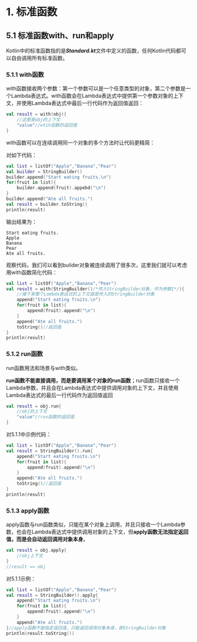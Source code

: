 # 1.	标准函数

## 5.1	标准函数with、run和apply

Kotlin中的标准函数指的是***Standard.kt***文件中定义的函数，任何Kotlin代码都可以自由调用所有标准函数。

### 5.1.1	with函数

with函数接收两个参数：第一个参数可以是一个任意类型的对象，第二个参数是一个Lambda表达式。with函数会在Lambda表达式中提供第一个参数对象的上下文，并使用Lambda表达式中最后一行代码作为返回值返回：

```kotlin
val result = with(obj){
    //这里是obj的上下文
    "value"//wtih函数的返回值
}
```

with函数可以在连续调用同一个对象的多个方法时让代码更精简：

对如下代码：

```kotlin
val list = listOf("Apple","Banana","Pear")
val builder = StringBuilder()
builder.append("Start eating fruits.\n")
for(fruit in list){
    builder.append(fruit).appebd("\n")
}
builder.append("Ate all fruits.")
val result = builder.toString()
println(result)
```

输出结果为：

```
Start eating fruits.
Apple
Banana
Pear
Ate all fruits.
```

观察代码，我们可以看到builder对象被连续调用了很多次，这里我们就可以考虑用with函数简化代码：

```kotlin
val list = listOf("Apple","Banana","Pear")
val result = with(StringBuilder()/*传入StringBuilder对象，作为参数1*/){
    //接下来整个Lambda表达式的上下文就是传入的StringBuilder对象
    append("Start eating fruits.\n")
    for(fruit in list){
        append(fruit).append("\n")
    }
    append("Ate all fruits.")
   	toString()//返回值
}
println(result)
```

### 5.1.2	run函数

run函数用法和场景与with类似。

**run函数不能直接调用，而是要调用某个对象的run函数**；run函数只接收一个Lambda参数，并且会在Lambda表达式中提供调用对象的上下文，并且使用Lambda表达式的最后一行代码作为返回值返回

```kotlin
val result = obj.run{
	//obj的上下文
	"value"//run函数的返回值
}
```

对5.1.1中示例代码：

```kotlin
val list = listOf("Apple","Banana","Pear")
val result = StringBuilder().run{
    append("Start eating fruits.\n")
    for(fruit in list){
        append(fruit).append("\n")
    }
    append("Ate all fruits.")
   	toString()//返回值
}
println(result)
```

### 5.1.3	apply函数

apply函数与run函数类似，只能在某个对象上调用，并且只接收一个Lambda参数，也会在Lambda表达式中提供调用对象的上下文，但**apply函数无法指定返回值，而是会自动返回调用对象本身**。

```kotlin
val result = obj.apply{
	//obj上下文
}
//result == obj
```

对5.1.1示例：

```kotlin
val list = listOf("Apple","Banana","Pear")
val result = StringBuilder().apply{
	append("Start eating fruits.\n")
    for(fruit in list){
        append(fruit).append("\n")
    }
    append("Ate all fruits.")
}//apply函数不能指定返回值，只能返回调用对象本身，即StringBuilder对象
println(result.toString())
```

